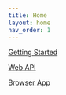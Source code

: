 ```yaml
---
title: Home
layout: home
nav_order: 1
---
```


[Getting Started](./getting-started.md)

[Web API](./web-api/)

[Browser App](./browser-app/)
